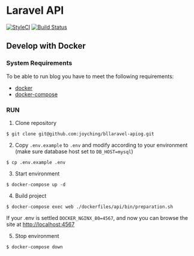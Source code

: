 # Laravel API

[![StyleCI](https://github.styleci.io/repos/214119657/shield?branch=master)](https://github.styleci.io/repos/214119657)
<a href="https://travis-ci.org/joyching/laravel-api"><img src="https://api.travis-ci.org/repos/joyching/laravel-api.svg" alt="Build Status"></a>

## Develop with Docker

### System Requirements
To be able to run blog you have to meet the following requirements:
* [docker](https://www.docker.com)
* [docker-compose](https://docs.docker.com/compose/)

### RUN

1. Clone repository
```
$ git clone git@github.com:joyching/bllaravel-apiog.git
```

2. Copy `.env.example` to `.env` and modify according to your environment (make sure database host set to `DB_HOST=mysql`)
```
$ cp .env.example .env
```

3. Start environment
```
$ docker-compose up -d
```

4. Build project
```
$ docker-compose exec web ./dockerfiles/api/bin/preparation.sh
```
If your .env is settled `DOCKER_NGINX_80=4567`, and now you can browse the site at [http://localhost:4567](http://localhost:4567)

5. Stop environment
```
$ docker-compose down
```